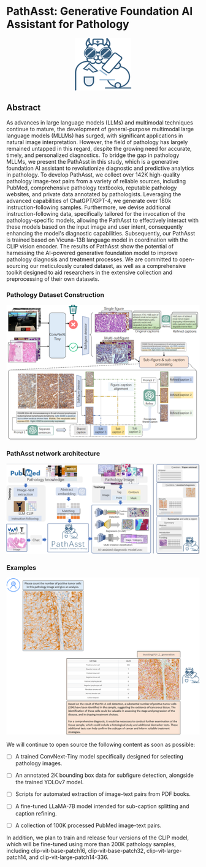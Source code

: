 # PathAsst: Generative Foundation AI Assistant for Pathology



<div align=center> <img src="./img/logo.png"/> </div>



## Abstract

As advances in large language models (LLMs) and multimodal techniques continue to mature, the development of general-purpose multimodal large language models (MLLMs) has surged, with significant applications in natural image interpretation. However, the field of pathology has largely remained untapped in this regard, despite the growing need for accurate, timely, and personalized diagnostics. To bridge the gap in pathology MLLMs, we present the PathAsst in this study, which is a generative foundation AI assistant to revolutionize diagnostic and predictive analytics in pathology. To develop PathAsst, we collect over 142K high-quality pathology image-text pairs from a variety of reliable sources, including PubMed, comprehensive pathology textbooks, reputable pathology websites, and private data annotated by pathologists. Leveraging the advanced capabilities of ChatGPT/GPT-4, we generate over 180k instruction-following samples. Furthermore, we devise additional instruction-following data, specifically tailored for the invocation of the pathology-specific models, allowing the PathAsst to effectively interact with these models based on the input image and user intent, consequently enhancing the model's diagnostic capabilities. Subsequently, our PathAsst is trained based on Vicuna-13B language model in coordination with the CLIP vision encoder. The results of PathAsst show the potential of harnessing the AI-powered generative foundation model to improve pathology diagnosis and treatment processes. We are committed to open-sourcing our meticulously curated dataset, as well as a comprehensive toolkit designed to aid researchers in the extensive collection and preprocessing of their own datasets.



### Pathology Dataset Construction

<img src="./img/data_construction.png" alt="image-20230525002624933" style="zoom: 67%;" />



### PathAsst network architecture

<img src="./img/framework.png" alt="image-20230525002917910" style="zoom: 67%;" />



### Examples

<img src="./img/example_pdl1.png" alt="image-20230525003340750" style="zoom: 80%;" />





We will continue to open source the following content as soon as possible:

- [ ] A trained ConvNext-Tiny model specifically designed for selecting pathology images.

- [ ] An annotated 2K bounding box data for subfigure detection, alongside the trained YOLOv7 model.

- [ ] Scripts for automated extraction of image-text pairs from PDF books.

- [ ] A fine-tuned LLaMA-7B model intended for sub-caption splitting and caption refining.

- [ ] A collection of 100K processed PubMed image-text pairs.

In addition, we plan to train and release four versions of the CLIP model, which will be fine-tuned using more than 200K pathology samples, including clip-vit-base-patch16, clip-vit-base-patch32, clip-vit-large-patch14, and clip-vit-large-patch14-336.




